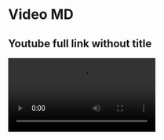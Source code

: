 # Video MD

## Youtube full link without title

<video src="https://youtube.com/watch?v=zDP9uUMYrvs" id="youtube-full-without-title"/>

## Youtube full link with title

<video src="https://youtube.com/watch?v=zDP9uUMYrvs" title="How We Built Comma" id="youtube-full-with-title"/>

## Youtube full link with title and start at

[//]: # (WRS-915 <video src="https://youtube.com/watch?v=zDP9uUMYrvs&t=1523s" title="How We Built Comma" id="youtube-full-with-start-at"/>)
<video src="https://youtube.com/watch?v=zDP9uUMYrvs&amp;t=1523s" title="How We Built Comma" id="youtube-full-with-start-at"/>

## Youtube shortened link

<video src="https://youtu.be/zDP9uUMYrvs" title="How We Built Comma" id="youtube-short"/>

## Youtube shortened link with start at

[//]: # (WRS-915 <video src="https://youtu.be/zDP9uUMYrvs&t=1523s" title="How We Built Comma" id="youtube-short-with-start-at"/>)
<video src="https://youtu.be/zDP9uUMYrvs&amp;t=1523s" title="How We Built Comma" id="youtube-short-with-start-at"/>


## Youtube shortened link preview-src

<video src="https://youtu.be/zDP9uUMYrvs" title="How We Built Comma" preview-src="book.jpg" id="youtube-short-with-preview-src"/>

## Youtube shortened link with custom width

<video src="https://youtu.be/zDP9uUMYrvs" title="How We Built Comma" width="300" id="youtube-short-custom-width"/>